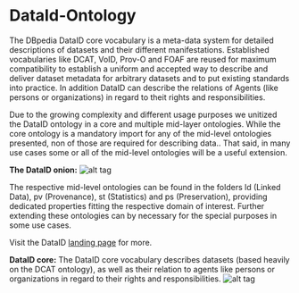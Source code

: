 # DataId-Ontology
The DBpedia DataID core vocabulary is a meta-data system for detailed descriptions of datasets and their different manifestations. Established vocabularies like DCAT, VoID, Prov-O and FOAF are reused for maximum compatibility to establish a uniform and accepted way to describe and deliver dataset metadata for arbitrary datasets and to put existing standards into practice. In addition DataID can describe the relations of Agents (like persons or organizations) in regard to theit rights and responsibilities.

Due to the growing complexity and different usage purposes we unitized the DataID ontology in a core and multiple mid-layer ontologies. While the core ontology is a mandatory import for any of the mid-level ontologies presented, non of those are required for describing data.. That said, in many use cases some or all of the mid-level ontologies will be a useful extension.

**The DataID onion:**
![alt tag](https://raw.githubusercontent.com/dbpedia/DataId-Ontology/master/DataID%20onion.png)

The respective mid-level ontologies can be found in the folders ld (Linked Data), pv (Provenance), st (Statistics) and ps (Preservation), providing dedicated properties fitting the respective domain of interest. Further extending these ontologies can by necessary for the special purposes in some use cases.

Visit the DataID [landing page](http://wiki.dbpedia.org/projects/dbpedia-dataid) for more.

**DataID core:**<Enter>
The DataID core vocabulary describes datasets (based heavily on the DCAT ontology), as well as their relation to agents like persons or organizations in regard to their rights and responsibilities.
![alt tag](https://raw.githubusercontent.com/dbpedia/DataId-Ontology/master/DataIdOntology.png)
